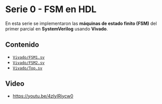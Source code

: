 # Serie 0 - FSM en HDL

En esta serie se implementaron las **máquinas de estado finito (FSM)** del primer parcial en **SystemVerilog** usando **Vivado**.

## Contenido
- [`Vivado/FSM1.sv`](./Vivado/FSM1.sv)
- [`Vivado/FSM2.sv`](./Vivado/FSM2.sv)
- [`Vivado/Top.sv`](./Vivado/Top.sv)

## Video
- https://youtu.be/4zIyIRiycw0
